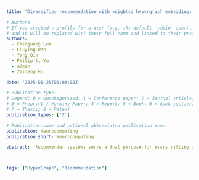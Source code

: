 ```yaml
---
title: 'Diversified recommendation with weighted hypergraph embedding: Case study in music'

# Authors
# If you created a profile for a user (e.g. the default `admin` user), write the username (folder name) here
# and it will be replaced with their full name and linked to their profile.
authors:
  - Chaoguang Luo
  - Liuying Wen
  - Yong Qin
  - Philip S. Yu
  - admin
  - Zhineng Hu

date: '2025-01-25T00:00:00Z'

# Publication type.
# Legend: 0 = Uncategorized; 1 = Conference paper; 2 = Journal article;
# 3 = Preprint / Working Paper; 4 = Report; 5 = Book; 6 = Book section;
# 7 = Thesis; 8 = Patent
publication_types: ['2']

# Publication name and optional abbreviated publication name.
publication: Neurocomputing
publication_short: Neurocomputing

abstract:  Recommender systems serve a dual purpose for users sifting out inappropriate or mismatched information while accurately identifying items that align with their preferences. Numerous recommendation algorithms rely on rich feature data to deliver personalized suggestions. However, in scenarios without explicit features, balancing accuracy and diversity in recommendations is a pressing concern. To address this challenge, exemplified by music recommendation, we introduce the Diversified Weighted Hypergraph Recommendation algorithm (DWHRec). In DWHRec, the initial connections between users and items are modeled using a weighted hypergraph, where additional entities linked to users and items, such as artists, albums, and tags, are simultaneously integrated into the hypergraph structure. To capture users’ latent preferences, a random-walk embedding method is applied to the hypergraph. Accuracy is measured by the match between users and items, and diversity is gauged by the variety of recommended item types. Extensive experiments conducted on two real-world music datasets show that DWHRec substantially outperforms eight state-of-the-art algorithms in terms of accuracy and diversity. Beyond music recommendation, DWHRec is a versatile framework that can be applied to other domains with similar data structures. The algorithm code is available on GitHub.1



tags: ["HyperGraph", "Recommendation"]
---
```



